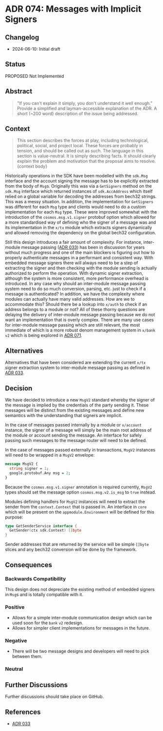 # ADR 074: Messages with Implicit Signers

## Changelog

* 2024-06-10: Initial draft

## Status

PROPOSED Not Implemented

## Abstract

> "If you can't explain it simply, you don't understand it well enough." Provide
> a simplified and layman-accessible explanation of the ADR.
> A short (~200 word) description of the issue being addressed.

## Context

> This section describes the forces at play, including technological, political,
> social, and project local. These forces are probably in tension, and should be
> called out as such. The language in this section is value-neutral. It is simply
> describing facts. It should clearly explain the problem and motivation that the
> proposal aims to resolve.
> {context body}

Historically operations in the SDK have been modelled with the `sdk.Msg` interface and
the account signing the message has to be explicitly extracted from the body of `Msg`s.
Originally this was via a `GetSigners` method on the `sdk.Msg` interface which returned
instances of `sdk.AccAddress` which itself relied on a global variable for decoding
the addresses from bech32 strings. This was a messy situation. In addition, the implementation
for `GetSigners` was different for each `Msg` type and clients would need to do a custom
implementation for each `Msg` type. These were improved somewhat with the introduction of
the `cosmos.msg.v1.signer` protobuf option which allowed for a more standardised way of
defining who the signer of a message was and its implementation in the `x/tx` module which
extracts signers dynamically and allowed removing the dependency on the global bech32
configuration.

Still this design introduces a fair amount of complexity. For instance, inter-module message
passing ([ADR 033](./adr-033-protobuf-inter-module-comm.md)) has been in discussion for years
without much progress and one of the main blockers is figuring out how to properly authenticate
messages in a performant and consistent way. With embedded message signers there will always need
to be a step of extracting the signer and then checking with the module sending is actually
authorized to perform the operation. With dynamic signer extraction, although the system is
more consistent, more performance overhead is introduced. In any case why should an inter-module
message passing system need to do so much conversion, parsing, etc. just to check if a message
is authenticated? In addition, we have the complexity where modules can actually have many valid
addresses. How are we to accommodate this? Should there be a lookup into `x/auth` to check if an
address belongs to a module or not? All of these thorny questions are delaying the delivery of
inter-module message passing because we do not want an implementation that is overly complex.
There are many use cases for inter-module message passing which are still relevant, the most
immediate of which is a more robust denom management system in `x/bank` `v2` which is being explored
in [ADR 071](https://github.com/cosmos/cosmos-sdk/pull/20316).

## Alternatives

Alternatives that have been considered are extending the current `x/tx` signer extraction system
to inter-module message passing as defined in [ADR 033](./adr-033-protobuf-inter-module-comm.md).

## Decision

We have decided to introduce a new `MsgV2` standard whereby the signer of the message is implied
by the credentials of the party sending it. These messages will be distinct from the existing messages
and define new semantics with the understanding that signers are implicit.

In the case of messages passed internally by a module or `x/account` instance, the signer of a message
will simply be the main root address of the module or account sending the message. An interface for
safely passing such messages to the message router will need to be defined.

In the case of messages passed externally in transactions, `MsgV2` instances will need to be wrapped
in a `MsgV2` envelope:
```protobuf
message MsgV2 {
  string signer = 1;
  google.protobuf.Any msg = 2;  
}
```

Because the `cosmos.msg.v1.signer` annotation is required currently, `MsgV2` types should set the message option
`cosmos.msg.v2.is_msg` to `true` instead.

Modules defining handlers for `MsgV2` instances will need to extract the sender from the `context.Context` that is
passed in. An interface in `core` which will be present on the `appmodule.Environment` will be defined for this purpose:
```go
type GetSenderService interface {
  GetSender(ctx sdk.Context) []byte
}
```

Sender addresses that are returned by the service will be simple `[]byte` slices and any bech32 conversion will be
done by the framework.

## Consequences

### Backwards Compatibility

This design does not depreciate the existing method of embedded signers in `Msg`s and is totally compatible with it.

### Positive

* Allows for a simple inter-module communication design which can be used soon for the `bank` `v2` redesign.
* Allows for simpler client implementations for messages in the future.

### Negative

* There will be two message designs and developers will need to pick between them.

### Neutral

## Further Discussions

Further discussions should take place on GitHub.

## References

* [ADR 033](./adr-033-protobuf-inter-module-comm.md)